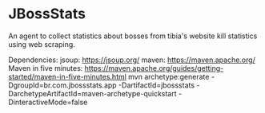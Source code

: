 # JBossStats
An agent to collect statistics about bosses from tibia's website kill statistics using web scraping.

Dependencies:
	jsoup: https://jsoup.org/
	maven: https://maven.apache.org/
		Maven in five minutes: https://maven.apache.org/guides/getting-started/maven-in-five-minutes.html
		mvn archetype:generate -DgroupId=br.com.jbossstats.app -DartifactId=jbossstats -DarchetypeArtifactId=maven-archetype-quickstart -DinteractiveMode=false
	
		